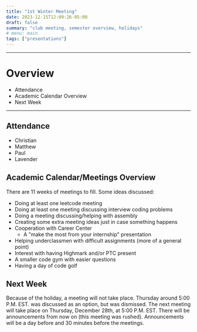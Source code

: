 ```yaml
---
title: "1st Winter Meeting"
date: 2023-12-15T12:09:26-05:00
draft: false 
summary: "club meeting, semester overview, holidays"
# menu: main
tags: ["presentations"]
---
```


___
# Overview
- Attendance
- Academic Calendar Overview
- Next Week
___

## Attendance
- Christian
- Matthew
- Paul
- Lavender

## Academic Calendar/Meetings Overview
There are 11 weeks of meetings to fill. Some ideas discussed:
- Doing at least one leetcode meeting
- Doing at least one meeting discussing interview coding problems
- Doing a meeting discussing/helping with assembly
- Creating some extra meeting ideas just in case something happens
- Cooperation with Career Center
	- A "make the most from your internship" presentation
- Helping underclassmen with difficult assignments (more of a general point)
- Interest with having Highmark and/or PTC present
- A smaller code gym with easier questions
- Having a day of code golf

## Next Week
Because of the holiday, a meeting will not take place. Thursday around 5:00 P.M. EST. was discussed as an option, but was dismissed. The next meeting will take place on Thursday, December 28th, at 5:00 P.M. EST. There will be announcements from now on (this meeting was rushed). Announcements will be a day before and 30 minutes before the meetings. 